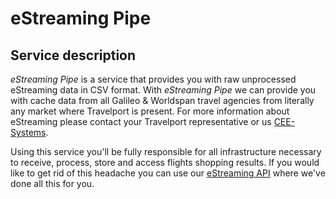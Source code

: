 # eStreaming Pipe

## Service description

_eStreaming Pipe_ is a service that provides you with raw unprocessed eStreaming data in CSV format. With _eStreaming Pipe_ we can provide you with cache data from all Galileo & Worldspan travel agencies from literally any market where Travelport is present. For more information about eStreaming please contact your Travelport representative or us [CEE-Systems](https://www.cee-systems.com/contact-us). 

Using this service you'll be fully responsible for all infrastructure necessary to receive, process, store and access flights shopping results. If you would like to get rid of this headache you can use our [eStreaming API](http://estrapi.cee-systems.com) where we've done all this for you.
